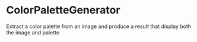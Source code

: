 # ColorPaletteGenerator
Extract a color palette from an image and produce a result that display both the image and palette
